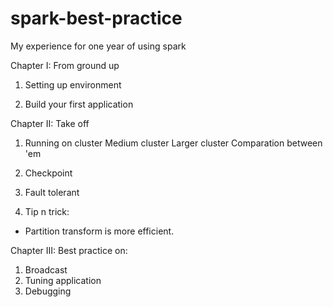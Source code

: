 # spark-best-practice
My experience for one year of using spark

Chapter I: From ground up
1. Setting up environment

2. Build your first application

Chapter II: Take off
1. Running on cluster
Medium cluster
Larger cluster
Comparation between 'em

2. Checkpoint

3. Fault tolerant

4. Tip n trick:
* Partition transform is more efficient.

Chapter III: Best practice on:
1. Broadcast
2. Tuning application
3. Debugging
